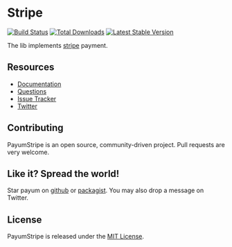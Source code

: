 # Stripe
[![Build Status](https://travis-ci.org/Payum/Stripe.png?branch=master)](https://travis-ci.org/Payum/Stripe)
[![Total Downloads](https://poser.pugx.org/payum/Stripe/d/total.png)](https://packagist.org/packages/payum/Stripe)
[![Latest Stable Version](https://poser.pugx.org/payum/Stripe/version.png)](https://packagist.org/packages/payum/Stripe)

The lib implements [stripe](https://stripe.com) payment.

## Resources

* [Documentation](http://payum.forma-dev.com/documentation#Stripe)
* [Questions](http://stackoverflow.com/questions/tagged/payum)
* [Issue Tracker](https://github.com/Payum/Payum/issues)
* [Twitter](https://twitter.com/payumphp)

## Contributing

PayumStripe is an open source, community-driven project. Pull requests are very welcome.

## Like it? Spread the world!

Star payum on [github](https://github.com/Payum/Stripe) or [packagist](https://packagist.org/packages/payum/stripe).
You may also drop a message on Twitter.

## License

PayumStripe is released under the [MIT License](LICENSE).
